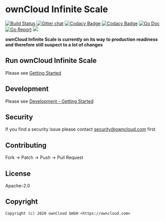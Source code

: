 # ownCloud Infinite Scale

[![Build Status](https://drone.owncloud.com/api/badges/owncloud/ocis/status.svg)](https://drone.owncloud.com/owncloud/ocis)
[![Gitter chat](https://badges.gitter.im/cs3org/reva.svg)](https://gitter.im/cs3org/reva)
[![Codacy Badge](https://app.codacy.com/project/badge/Grade/dc97ddfa167641d8b107e9b618823c71)](https://www.codacy.com/gh/owncloud/ocis/dashboard?utm_source=github.com&amp;utm_medium=referral&amp;utm_content=owncloud/ocis&amp;utm_campaign=Badge_Grade)
[![Codacy Badge](https://app.codacy.com/project/badge/Coverage/dc97ddfa167641d8b107e9b618823c71)](https://www.codacy.com/gh/owncloud/ocis/dashboard?utm_source=github.com&utm_medium=referral&utm_content=owncloud/ocis&utm_campaign=Badge_Coverage)
[![Go Doc](https://godoc.org/github.com/owncloud/ocis?status.svg)](http://godoc.org/github.com/owncloud/ocis)
[![Go Report](https://goreportcard.com/badge/github.com/owncloud/ocis)](https://goreportcard.com/report/github.com/owncloud/ocis)
[![](https://images.microbadger.com/badges/image/owncloud/ocis.svg)](https://hub.docker.com/r/owncloud/ocis "oCIS docker image")

**ownCloud Infinite Scale is currently on its way to production readiness and therefore still suspect to a lot of changes**

## Run ownCloud Infinite Scale

Please see [Getting Started](https://owncloud.github.io/ocis/getting-started/)

## Development

Please see [Development - Getting Started](https://owncloud.github.io/ocis/development/getting-started/)

## Security

If you find a security issue please contact [security@owncloud.com](mailto:security@owncloud.com) first

## Contributing

Fork -> Patch -> Push -> Pull Request

## License

Apache-2.0

## Copyright

```console
Copyright (c) 2020 ownCloud GmbH <https://owncloud.com>
```
